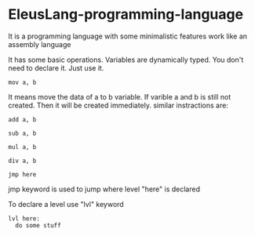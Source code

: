 # EleusLang-programming-language
It is a programming language with some minimalistic features work like an assembly language

It has some basic operations.
Variables are dynamically typed. You don't need to declare it. Just use it.

```
mov a, b
```
It means move the data of a to b variable. If varible a and b is still not created. Then it will be created immediately.
similar instractions are:
```
add a, b
```
```
sub a, b
```
```
mul a, b
```
```
div a, b
```
```
jmp here
```
jmp keyword is used to jump where level "here" is declared

To declare a level use "lvl" keyword
```
lvl here:
  do some stuff
```
